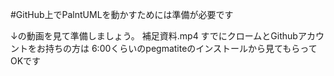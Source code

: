 #GitHub上でPalntUMLを動かすためには準備が必要です

↓の動画を見て準備しましょう。
補足資料.mp4
すでにクロームとGithubアカウントをお持ちの方は
6:00くらいのpegmatiteのインストールから見てもらってOKです
